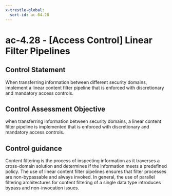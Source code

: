 ```yaml
---
x-trestle-global:
  sort-id: ac-04.28
---
```


# ac-4.28 - \[Access Control\] Linear Filter Pipelines

## Control Statement

When transferring information between different security domains, implement a linear content filter pipeline that is enforced with discretionary and mandatory access controls.

## Control Assessment Objective

when transferring information between security domains, a linear content filter pipeline is implemented that is enforced with discretionary and mandatory access controls.

## Control guidance

Content filtering is the process of inspecting information as it traverses a cross-domain solution and determines if the information meets a predefined policy. The use of linear content filter pipelines ensures that filter processes are non-bypassable and always invoked. In general, the use of parallel filtering architectures for content filtering of a single data type introduces bypass and non-invocation issues.
